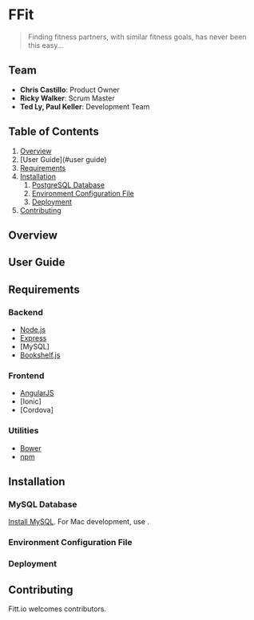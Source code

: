 # FFit
> Finding fitness partners, with similar fitness goals, has never been this easy...

## Team

- __Chris Castillo__: Product Owner
- __Ricky Walker__: Scrum Master
- __Ted Ly, Paul Keller__: Development Team

## Table of Contents

1. [Overview](#overview)
1. [User Guide](#user guide)
1. [Requirements](#requirements)
1. [Installation](#Installation)
    1. [PostgreSQL Database](#postgresql-database)
    1. [Environment Configuration File](#environment-configuration-file)
    1. [Deployment](#deployment)
1. [Contributing](#contributing)

## Overview

## User Guide

> 

## Requirements

### Backend
- [Node.js](https://nodejs.org/)
- [Express](http://expressjs.com/)
- [MySQL]
- [Bookshelf.js](http://bookshelfjs.org/)

### Frontend
- [AngularJS](https://angularjs.org/)
- [Ionic]
- [Cordova]

### Utilities
- [Bower](http://bower.io/)
- [npm](https://www.npmjs.com/)

## Installation

### MySQL Database

[Install MySQL](). For Mac development, use .


### Environment Configuration File

### Deployment

## Contributing

Fitt.io welcomes contributors.